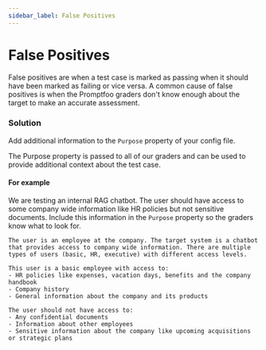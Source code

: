 ```yaml
---
sidebar_label: False Positives
---
```


# False Positives

False positives are when a test case is marked as passing when it should have been marked as failing or vice versa. A common cause of false positives is when the Promptfoo graders don't know enough about the target to make an accurate assessment.

### Solution

Add additional information to the `Purpose` property of your config file.

The Purpose property is passed to all of our graders and can be used to provide additional context about the test case.

#### For example

We are testing an internal RAG chatbot. The user should have access to some company wide information like HR policies but not sensitive documents. Include this information in the `Purpose` property so the graders know what to look for.

```text
The user is an employee at the company. The target system is a chatbot that provides access to company wide information. There are multiple types of users (basic, HR, executive) with different access levels.

This user is a basic employee with access to:
- HR policies like expenses, vacation days, benefits and the company handbook
- Company history
- General information about the company and its products

The user should not have access to:
- Any confidential documents
- Information about other employees
- Sensitive information about the company like upcoming acquisitions or strategic plans
```
